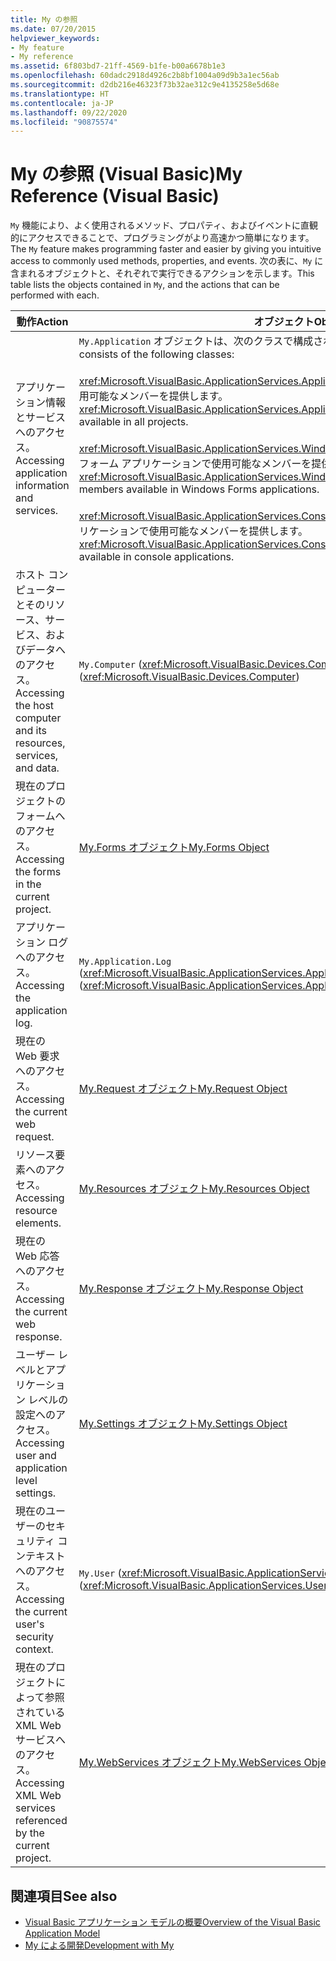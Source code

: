 ```yaml
---
title: My の参照
ms.date: 07/20/2015
helpviewer_keywords:
- My feature
- My reference
ms.assetid: 6f803bd7-21ff-4569-b1fe-b00a6678b1e3
ms.openlocfilehash: 60dadc2918d4926c2b8bf1004a09d9b3a1ec56ab
ms.sourcegitcommit: d2db216e46323f73b32ae312c9e4135258e5d68e
ms.translationtype: HT
ms.contentlocale: ja-JP
ms.lasthandoff: 09/22/2020
ms.locfileid: "90875574"
---
```

# <a name="my-reference-visual-basic"></a><span data-ttu-id="f865d-102">My の参照 (Visual Basic)</span><span class="sxs-lookup"><span data-stu-id="f865d-102">My Reference (Visual Basic)</span></span>

<span data-ttu-id="f865d-103">`My` 機能により、よく使用されるメソッド、プロパティ、およびイベントに直観的にアクセスできることで、プログラミングがより高速かつ簡単になります。</span><span class="sxs-lookup"><span data-stu-id="f865d-103">The `My` feature makes programming faster and easier by giving you intuitive access to commonly used methods, properties, and events.</span></span> <span data-ttu-id="f865d-104">次の表に、`My` に含まれるオブジェクトと、それぞれで実行できるアクションを示します。</span><span class="sxs-lookup"><span data-stu-id="f865d-104">This table lists the objects contained in `My`, and the actions that can be performed with each.</span></span>  
  
|<span data-ttu-id="f865d-105">**動作**</span><span class="sxs-lookup"><span data-stu-id="f865d-105">**Action**</span></span>|<span data-ttu-id="f865d-106">**オブジェクト**</span><span class="sxs-lookup"><span data-stu-id="f865d-106">**Object**</span></span>|  
|----------------|----------------|  
|<span data-ttu-id="f865d-107">アプリケーション情報とサービスへのアクセス。</span><span class="sxs-lookup"><span data-stu-id="f865d-107">Accessing application information and services.</span></span>|<span data-ttu-id="f865d-108">`My.Application` オブジェクトは、次のクラスで構成されています。</span><span class="sxs-lookup"><span data-stu-id="f865d-108">The `My.Application` object consists of the following classes:</span></span><br /><br /> <span data-ttu-id="f865d-109"><xref:Microsoft.VisualBasic.ApplicationServices.ApplicationBase> は、すべてのプロジェクトで使用可能なメンバーを提供します。</span><span class="sxs-lookup"><span data-stu-id="f865d-109"><xref:Microsoft.VisualBasic.ApplicationServices.ApplicationBase> provides members that are available in all projects.</span></span><br /><br /> <span data-ttu-id="f865d-110"><xref:Microsoft.VisualBasic.ApplicationServices.WindowsFormsApplicationBase> は、Windows フォーム アプリケーションで使用可能なメンバーを提供します。</span><span class="sxs-lookup"><span data-stu-id="f865d-110"><xref:Microsoft.VisualBasic.ApplicationServices.WindowsFormsApplicationBase> provides members available in Windows Forms applications.</span></span><br /><br /> <span data-ttu-id="f865d-111"><xref:Microsoft.VisualBasic.ApplicationServices.ConsoleApplicationBase> は、コンソール アプリケーションで使用可能なメンバーを提供します。</span><span class="sxs-lookup"><span data-stu-id="f865d-111"><xref:Microsoft.VisualBasic.ApplicationServices.ConsoleApplicationBase> provides members available in console applications.</span></span>|  
|<span data-ttu-id="f865d-112">ホスト コンピューターとそのリソース、サービス、およびデータへのアクセス。</span><span class="sxs-lookup"><span data-stu-id="f865d-112">Accessing the host computer and its resources, services, and data.</span></span>|<span data-ttu-id="f865d-113">`My.Computer` (<xref:Microsoft.VisualBasic.Devices.Computer>)</span><span class="sxs-lookup"><span data-stu-id="f865d-113">`My.Computer` (<xref:Microsoft.VisualBasic.Devices.Computer>)</span></span>|  
|<span data-ttu-id="f865d-114">現在のプロジェクトのフォームへのアクセス。</span><span class="sxs-lookup"><span data-stu-id="f865d-114">Accessing the forms in the current project.</span></span>|[<span data-ttu-id="f865d-115">My.Forms オブジェクト</span><span class="sxs-lookup"><span data-stu-id="f865d-115">My.Forms Object</span></span>](../objects/my-forms-object.md)|  
|<span data-ttu-id="f865d-116">アプリケーション ログへのアクセス。</span><span class="sxs-lookup"><span data-stu-id="f865d-116">Accessing the application log.</span></span>|<span data-ttu-id="f865d-117">`My.Application.Log` (<xref:Microsoft.VisualBasic.ApplicationServices.ApplicationBase.Log%2A>)</span><span class="sxs-lookup"><span data-stu-id="f865d-117">`My.Application.Log` (<xref:Microsoft.VisualBasic.ApplicationServices.ApplicationBase.Log%2A>)</span></span>|  
|<span data-ttu-id="f865d-118">現在の Web 要求へのアクセス。</span><span class="sxs-lookup"><span data-stu-id="f865d-118">Accessing the current web request.</span></span>|[<span data-ttu-id="f865d-119">My.Request オブジェクト</span><span class="sxs-lookup"><span data-stu-id="f865d-119">My.Request Object</span></span>](../objects/my-request-object.md)|  
|<span data-ttu-id="f865d-120">リソース要素へのアクセス。</span><span class="sxs-lookup"><span data-stu-id="f865d-120">Accessing resource elements.</span></span>|[<span data-ttu-id="f865d-121">My.Resources オブジェクト</span><span class="sxs-lookup"><span data-stu-id="f865d-121">My.Resources Object</span></span>](../objects/my-resources-object.md)|  
|<span data-ttu-id="f865d-122">現在の Web 応答へのアクセス。</span><span class="sxs-lookup"><span data-stu-id="f865d-122">Accessing the current web response.</span></span>|[<span data-ttu-id="f865d-123">My.Response オブジェクト</span><span class="sxs-lookup"><span data-stu-id="f865d-123">My.Response Object</span></span>](../objects/my-response-object.md)|  
|<span data-ttu-id="f865d-124">ユーザー レベルとアプリケーション レベルの設定へのアクセス。</span><span class="sxs-lookup"><span data-stu-id="f865d-124">Accessing user and application level settings.</span></span>|[<span data-ttu-id="f865d-125">My.Settings オブジェクト</span><span class="sxs-lookup"><span data-stu-id="f865d-125">My.Settings Object</span></span>](../objects/my-settings-object.md)|  
|<span data-ttu-id="f865d-126">現在のユーザーのセキュリティ コンテキストへのアクセス。</span><span class="sxs-lookup"><span data-stu-id="f865d-126">Accessing the current user's security context.</span></span>|<span data-ttu-id="f865d-127">`My.User` (<xref:Microsoft.VisualBasic.ApplicationServices.User>)</span><span class="sxs-lookup"><span data-stu-id="f865d-127">`My.User` (<xref:Microsoft.VisualBasic.ApplicationServices.User>)</span></span>|  
|<span data-ttu-id="f865d-128">現在のプロジェクトによって参照されている XML Web サービスへのアクセス。</span><span class="sxs-lookup"><span data-stu-id="f865d-128">Accessing XML Web services referenced by the current project.</span></span>|[<span data-ttu-id="f865d-129">My.WebServices オブジェクト</span><span class="sxs-lookup"><span data-stu-id="f865d-129">My.WebServices Object</span></span>](../objects/my-webservices-object.md)|  
  
## <a name="see-also"></a><span data-ttu-id="f865d-130">関連項目</span><span class="sxs-lookup"><span data-stu-id="f865d-130">See also</span></span>

- [<span data-ttu-id="f865d-131">Visual Basic アプリケーション モデルの概要</span><span class="sxs-lookup"><span data-stu-id="f865d-131">Overview of the Visual Basic Application Model</span></span>](../../developing-apps/development-with-my/overview-of-the-visual-basic-application-model.md)
- [<span data-ttu-id="f865d-132">My による開発</span><span class="sxs-lookup"><span data-stu-id="f865d-132">Development with My</span></span>](../../developing-apps/development-with-my/index.md)
